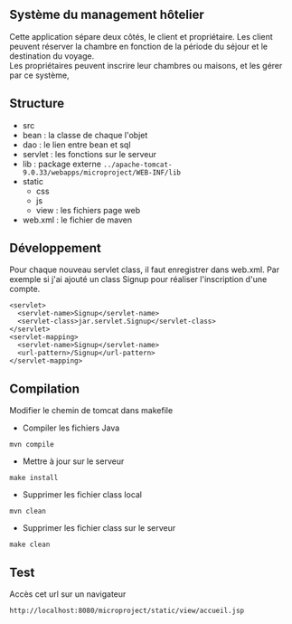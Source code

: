 ## Système du management hôtelier

Cette application sépare deux côtés, le client et propriétaire. Les client peuvent réserver la chambre en fonction de la période du séjour et le destination du voyage.\
Les propriétaires peuvent inscrire leur chambres ou maisons, et les gérer par ce système,

## Structure
- src
 - bean : la classe de chaque l'objet
 - dao  : le lien entre bean et sql
 - servlet : les fonctions sur le serveur
- lib : package externe
`../apache-tomcat-9.0.33/webapps/microproject/WEB-INF/lib`
- static
  - css
  - js
  - view : les fichiers page web
- web.xml : le fichier de maven


## Développement
Pour chaque nouveau servlet class, il faut enregistrer dans web.xml. Par exemple si j'ai ajouté un class Signup pour réaliser l'inscription d'une compte.
```
<servlet>
  <servlet-name>Signup</servlet-name>
  <servlet-class>jar.servlet.Signup</servlet-class>
</servlet>
<servlet-mapping>
  <servlet-name>Signup</servlet-name>
  <url-pattern>/Signup</url-pattern>
</servlet-mapping>
```

## Compilation
Modifier le chemin de tomcat dans makefile
- Compiler les fichiers Java
```
mvn compile
```
- Mettre à jour sur le serveur
```
make install
```
- Supprimer les fichier class local
```
mvn clean
```
- Supprimer les fichier class sur le serveur
```
make clean
```

## Test
Accès cet url sur un navigateur
```
http://localhost:8080/microproject/static/view/accueil.jsp
```
